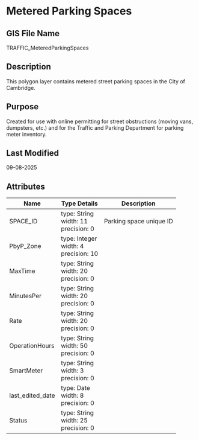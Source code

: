 # Metered Parking Spaces
## GIS File Name
TRAFFIC_MeteredParkingSpaces
## Description
<DIV STYLE="text-align:Left;"><DIV><DIV><P><SPAN>This polygon layer contains metered street parking spaces in the City of Cambridge.</SPAN></P></DIV></DIV></DIV>

## Purpose
Created for use with online permitting for street obstructions (moving vans, dumpsters, etc.) and for the Traffic and Parking Department for parking meter inventory.
## Last Modified
09-08-2025
## Attributes
|Name|Type Details|Description|
|----|------------|-----------|
|SPACE_ID|type: String<br/>width: 11<br/>precision: 0|Parking space unique ID|
|PbyP_Zone|type: Integer<br/>width: 4<br/>precision: 10||
|MaxTime|type: String<br/>width: 20<br/>precision: 0||
|MinutesPer|type: String<br/>width: 20<br/>precision: 0||
|Rate|type: String<br/>width: 20<br/>precision: 0||
|OperationHours|type: String<br/>width: 50<br/>precision: 0||
|SmartMeter|type: String<br/>width: 3<br/>precision: 0||
|last_edited_date|type: Date<br/>width: 8<br/>precision: 0||
|Status|type: String<br/>width: 25<br/>precision: 0||
